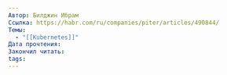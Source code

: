 ```yaml
---
Автор: Билджин Ибрам
Ссылка: https://habr.com/ru/companies/piter/articles/490844/
Темы:
  - "[[Kubernetes]]"
Дата прочтения: 
Закончил читать: 
tags:
---
```

